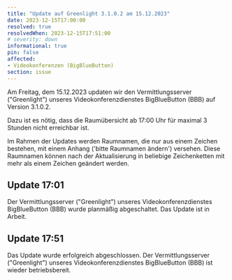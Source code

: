 ```yaml
---
title: "Update auf Greenlight 3.1.0.2 am 15.12.2023"
date: 2023-12-15T17:00:00
resolved: true
resolvedWhen: 2023-12-15T17:51:00
# severity: down
informational: true
pin: false
affected:
- Videokonferenzen (BigBlueButton)
section: issue
---
```


Am Freitag, dem 15.12.2023 updaten wir den Vermittlungsserver ("Greenlight") unseres Videokonferenzdienstes BigBlueButton (BBB) auf Version 3.1.0.2.

Dazu ist es nötig, dass die Raumübersicht ab 17:00 Uhr für maximal 3 Stunden nicht erreichbar ist.

Im Rahmen der Updates werden Raumnamen, die nur aus einem Zeichen bestehen, mit einem Anhang ('bitte Raumnamen ändern') versehen. Diese Raumnamen können nach der Aktualisierung in beliebige Zeichenketten mit mehr als einem Zeichen geändert werden. 

## Update 17:01

Der Vermittlungsserver ("Greenlight") unseres Videokonferenzdienstes BigBlueButton (BBB) wurde planmäßig abgeschaltet. Das Update ist in Arbeit.

## Update 17:51

Das Update wurde erfolgreich abgeschlossen. Der Vermittlungsserver ("Greenlight") unseres Videokonferenzdienstes BigBlueButton (BBB) ist wieder betriebsbereit.